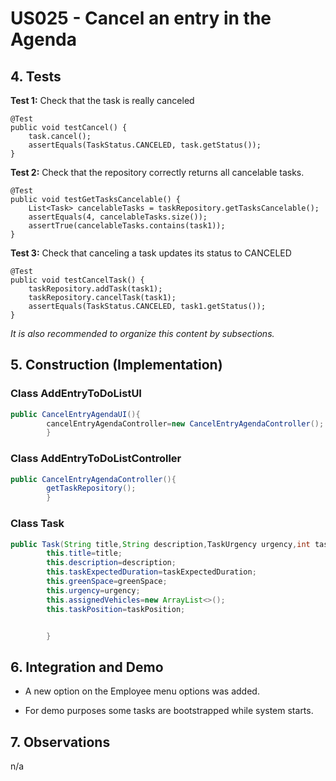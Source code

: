# US025 - Cancel an entry in the Agenda

## 4. Tests

**Test 1:** Check that the task is really canceled

	@Test
    public void testCancel() {
        task.cancel();
        assertEquals(TaskStatus.CANCELED, task.getStatus());
    }

**Test 2:** Check that the repository correctly returns all cancelable tasks.

    @Test
    public void testGetTasksCancelable() {
        List<Task> cancelableTasks = taskRepository.getTasksCancelable();
        assertEquals(4, cancelableTasks.size());
        assertTrue(cancelableTasks.contains(task1));
    }

**Test 3:** Check that canceling a task updates its status to CANCELED

    @Test
    public void testCancelTask() {
        taskRepository.addTask(task1);
        taskRepository.cancelTask(task1);
        assertEquals(TaskStatus.CANCELED, task1.getStatus());
    }

_It is also recommended to organize this content by subsections._

## 5. Construction (Implementation)

### Class AddEntryToDoListUI

```java
public CancelEntryAgendaUI(){
        cancelEntryAgendaController=new CancelEntryAgendaController();
        }
```

### Class AddEntryToDoListController

```java
public CancelEntryAgendaController(){
        getTaskRepository();
        }
```

### Class Task

```java
public Task(String title,String description,TaskUrgency urgency,int taskExpectedDuration,GreenSpace greenSpace,TaskPosition taskPosition){
        this.title=title;
        this.description=description;
        this.taskExpectedDuration=taskExpectedDuration;
        this.greenSpace=greenSpace;
        this.urgency=urgency;
        this.assignedVehicles=new ArrayList<>();
        this.taskPosition=taskPosition;


        }
```

## 6. Integration and Demo

* A new option on the Employee menu options was added.

* For demo purposes some tasks are bootstrapped while system starts.

## 7. Observations

n/a